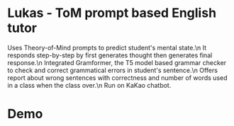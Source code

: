 # Lukas - ToM prompt based English tutor
Uses Theory-of-Mind prompts to predict student's mental state.\n
It responds step-by-step by first generates thought then generates final response.\n
Integrated Gramformer, the T5 model based grammar checker to check and correct grammatical errors in student's sentence.\n
Offers report about wrong sentences with correctness and number of words used in a class when the class over.\n
Run on KaKao chatbot.

# Demo
